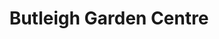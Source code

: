 ---
title: "Butleigh Garden Centre"
type: "thumb"
weight: 10
draft: false
url_sml: "/images/design/thumbs/sml/Butleigh_concept_UI_presentation"
url_lge: "/images/design/thumbs/lge/Butleigh_concept_UI_presentation"
alt: "Butleigh Garden Centre plant picker concept app UI"
---